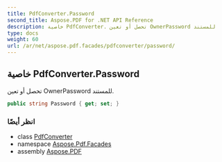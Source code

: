 ```yaml
---
title: PdfConverter.Password
second_title: Aspose.PDF for .NET API Reference
description: خاصية PdfConverter. تحصل أو تعين OwnerPassword للمستند
type: docs
weight: 60
url: /ar/net/aspose.pdf.facades/pdfconverter/password/
---
```

## خاصية PdfConverter.Password

تحصل أو تعين OwnerPassword للمستند.

```csharp
public string Password { get; set; }
```

### انظر أيضًا

* class [PdfConverter](../)
* namespace [Aspose.Pdf.Facades](../../../aspose.pdf.facades/)
* assembly [Aspose.PDF](../../../)